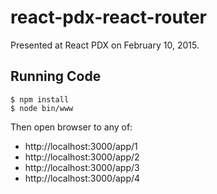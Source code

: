 react-pdx-react-router
======================

Presented at React PDX on February 10, 2015.

## Running Code

```
$ npm install
$ node bin/www
```

Then open browser to any of:

 - http://localhost:3000/app/1
 - http://localhost:3000/app/2
 - http://localhost:3000/app/3
 - http://localhost:3000/app/4
 